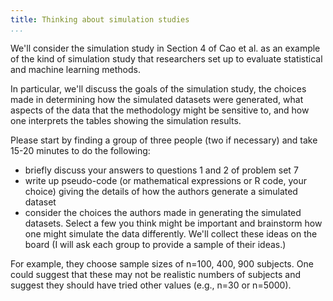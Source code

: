 ```yaml
---
title: Thinking about simulation studies
...
```


We'll consider the simulation study in Section 4 of Cao et al. as an example of the kind of simulation study that researchers set up to evaluate statistical and machine learning methods.

In particular, we'll discuss the goals of the simulation study, the choices made in determining how the simulated datasets were generated, what aspects of the data that the methodology might be sensitive to, and how one interprets the tables showing the simulation results.

Please start by finding a group of three people (two if necessary) and take 15-20 minutes to do the following:

 - briefly discuss your answers to questions 1 and 2 of problem set 7
 - write up pseudo-code (or mathematical expressions or R code, your choice) giving the details of how the authors generate a simulated dataset
 - consider the choices the authors made in generating the simulated datasets. Select a few you think might be important and brainstorm how one might simulate the data differently. We'll collect these ideas on the board (I will ask each group to provide a sample of their ideas.)

For example, they choose sample sizes of n=100, 400, 900 subjects. One could suggest that these may not be realistic numbers of subjects and suggest they should have tried other values (e.g., n=30 or n=5000). 
